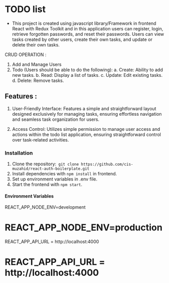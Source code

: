 # TODO list

* This project is created using javascript library/Framework in frontend React with Redux Toolkit and in this application users can register, login, retrieve forgotten passwords, and reset their passwords. Users can view tasks created by other users, create their own tasks, and update or delete their own tasks.

CRUD OPERATION :
1. Add and Manage Users
2. Todo (Users should be able to do the following):
a. Create: Ability to add new tasks.
b. Read: Display a list of tasks.
c. Update: Edit existing tasks.
d. Delete: Remove tasks.

 ## Features :
1. User-Friendly Interface: Features a simple and straightforward layout designed exclusively for managing tasks, ensuring effortless navigation and seamless task organization for users.

2. Access Control: Utilizes simple permission to manage user access and actions within the todo list application, ensuring straightforward control over task-related activities.

### Installation 

1. Clone the repository:` git clone https://github.com/cis-muzahid/react-auth-boilerplate.git`
2. Install dependencies with `npm install` in frontend.
3. Set up environment variables in .env file.
5. Start the frontend  with `npm start`.

#### Environment Variables

REACT_APP_NODE_ENV=development
# REACT_APP_NODE_ENV=production
REACT_APP_API_URL = http://localhost:4000
# REACT_APP_API_URL = http://localhost:4000

